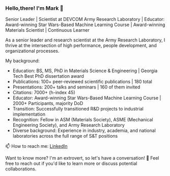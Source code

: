 ### Hello,there!  I'm Mark 👋

<!--
**mrkllntschpp/mrkllntschpp** is a ✨ _special_ ✨ repository because its `README.md` (this file) appears on your GitHub profile.

Here are some ideas to get you started:

- 🔭 I’m currently working on ...
- 🌱 I’m currently learning ...
- 👯 I’m looking to collaborate on ...
- 🤔 I’m looking for help with ...
- 💬 Ask me about ...
- 📫 How to reach me: ...
- 😄 Pronouns: ...
- ⚡ Fun fact: ...
-->

Senior Leader | Scientist at DEVCOM Army Research Laboratory | Educator: Award-winning Star Wars-Based Machine Learning Course | Award-winning Materials Scientist | Continuous Learner

As a senior leader and research scientist at the Army Research Laboratory, I thrive at the intersection of high performance, people development, and organizational processes.

My background:
* Education: BS, MS, PhD in Materials Science & Engineering | Georgia Tech Best PhD dissertation award
* Publications: 100+ peer-reviewed scientific publications | 180 total
* Presentations: 200+ talks and seminars | 160 of them invited 
* Citations: 7000+ (h-index 45)
* Educator: Award-winning Star Wars-Based Machine Learning Course | 2000+ Participants, majority DoD
* Transition: Successfully transitioned R&D projects to industrial implementation
* Recognition: Fellow in ASM (Materials Society), ASME (Mechanical Engineering Society), and Army Research Laboratory
* Diverse background: Experience in industry, academia, and national laboratories across the full range of S&T positions

📫 How to reach me:
[LinkedIn](https://www.linkedin.com/in/mark-tschopp/)

Want to know more? I'm an extrovert, so let's have a conversation! 💬 Feel free to reach out if you'd like to learn more or discuss potential collaborations.
